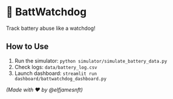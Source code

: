 # 🔋 BattWatchdog  
Track battery abuse like a watchdog!  

## How to Use  
1. Run the simulator: `python simulator/simulate_battery_data.py`  
2. Check logs: `data/battery_log.csv`  
3. Launch dashboard: `streamlit run dashboard/battwatchdog_dashboard.py`  

*(Made with ❤️ by @elfjamesnft)*

